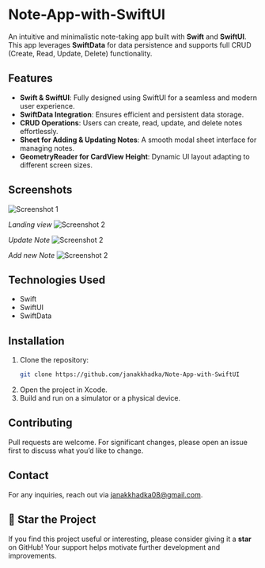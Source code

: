 
# Note-App-with-SwiftUI

An intuitive and minimalistic note-taking app built with **Swift** and **SwiftUI**. This app leverages **SwiftData** for data persistence and supports full CRUD (Create, Read, Update, Delete) functionality.

## Features

- **Swift & SwiftUI**: Fully designed using SwiftUI for a seamless and modern user experience.
- **SwiftData Integration**: Ensures efficient and persistent data storage.
- **CRUD Operations**: Users can create, read, update, and delete notes effortlessly.
- **Sheet for Adding & Updating Notes**: A smooth modal sheet interface for managing notes.
- **GeometryReader for CardView Height**: Dynamic UI layout adapting to different screen sizes.

## Screenshots


![Screenshot 1](images/main.png)  


*Landing view*
![Screenshot 2](images/1.png)  


*Update Note*
![Screenshot 2](images/2.png)  


*Add new Note*
![Screenshot 2](images/3.png)  


## Technologies Used

- Swift
- SwiftUI
- SwiftData

## Installation

1. Clone the repository:
   ```sh
   git clone https://github.com/janakkhadka/Note-App-with-SwiftUI
   ```
2. Open the project in Xcode.
3. Build and run on a simulator or a physical device.

## Contributing

Pull requests are welcome. For significant changes, please open an issue first to discuss what you’d like to change.


## Contact

For any inquiries, reach out via janakkhadka08@gmail.com.


## 🌟 Star the Project

If you find this project useful or interesting, please consider giving it a **star** on GitHub! Your support helps motivate further development and improvements.

